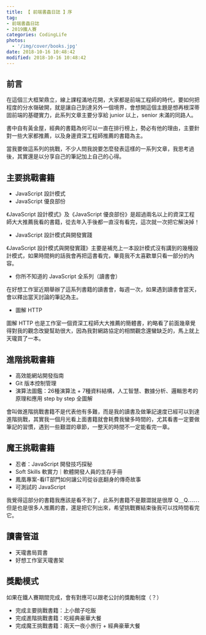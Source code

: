 ```yaml
---
title: 【 前端書蟲日誌 】序
tag:
- 前端書蟲日誌
- 2019鐵人賽
categories: CodingLife
photos:
  - '/img/cover/books.jpg'
date: 2018-10-16 10:48:42
modified: 2018-10-16 10:48:42
---
```


<!--more-->

## 前言

在這個三大框架鼎立，線上課程滿地花開，大家都是前端工程師的時代，要如何把程度的分水嶺破開，就是讓自己到達另外一個境界，會想開這個主題是想再根深蒂固前端的基礎實力，此系列文章主要分享給 junior 以上，senior 未滿的同路人。

書中自有黃金屋，經典的書籍為何可以一直在排行榜上，勢必有他的理由，主要針對一些大家都推薦，以及身邊資深工程師推薦的書籍為主。

當我要做這系列的挑戰，不少人問我說要怎麼發表這樣的一系列文章，我思考過後，其實還是以分享自己的筆記加上自己的心得。

## 主要挑戰書籍

- JavaScript 設計模式
- JavaScript 優良部份

《JavaScript 設計模式》及《JavaScript 優良部份》是超過兩名以上的資深工程師大大推薦我看的書籍，從去年入手後都一直沒有看完，這次就一次把它解決掉！

- JavaScript 設計模式與開發實踐

《JavaScript 設計模式與開發實踐》主要是補充上一本設計模式沒有講到的幾種設計模式，如果時間夠的話我會再把這書看完，畢竟我不太喜歡單只看一部分的內容。

- 你所不知道的 JavaScript 全系列（讀書會）

在好想工作室近期舉辦了這系列書籍的讀書會，每週一次，如果遇到讀書會當天，會以釋出當天討論的筆記為主。

- 圖解 HTTP

圖解 HTTP 也是工作室一個資深工程師大大推薦的簡體書，約略看了前面幾章覺得對我的觀念改變幫助很大，因為我對網路協定的相關觀念還蠻缺乏的，馬上就上天瓏買了一本。


## 進階挑戰書籍

- 高效能網站開發指南
- Git 版本控制管理
- 演算法圖鑑：26種演算法 + 7種資料結構，人工智慧、數據分析、邏輯思考的原理和應用 step by step 全圖解

會叫做進階挑戰書籍不是代表他有多難，而是我的讀書及做筆記速度已經可以到達進階挑戰，其實我一個月光看上面書籍就會耗費我蠻多時間的，尤其看書一定要做筆記的習慣，遇到一些艱澀的章節，一整天的時間不一定能看完一章。

## 魔王挑戰書籍
- 忍者：JavaScript 開發技巧探秘
- Soft Skills 軟實力｜軟體開發人員的生存手冊
- 鳳凰專案-看IT部門如何讓公司從谷底翻身的傳奇故事
- 可測試的 JavaScript 

我覺得這部分的書籍我應該是看不到了，此系列書籍不是艱澀就是很厚 Q＿Q⋯⋯
但是也是很多人推薦的書，還是把它列出來，希望挑戰賽結束後我可以找時間看完它。

## 讀書管道

- 天瓏書局買書
- 好想工作室天瓏書架

## 獎勵模式

如果在鐵人賽期間完成，會有對應可以跟老公討的獎勵制度（？）

- 完成主要挑戰書籍：上小館子吃飯
- 完成進階挑戰書籍：吃經典豪華大餐
- 完成魔王挑戰書籍：兩天一夜小旅行 + 經典豪華大餐
